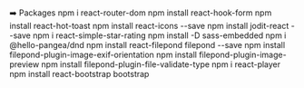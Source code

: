 ➡️ Packages 
npm i react-router-dom
npm install react-hook-form
npm install react-hot-toast
npm install react-icons --save
npm install jodit-react --save
npm i react-simple-star-rating
npm install -D sass-embedded
npm i @hello-pangea/dnd
npm install react-filepond filepond --save
npm install filepond-plugin-image-exif-orientation
npm install filepond-plugin-image-preview
npm install filepond-plugin-file-validate-type
npm i react-player
npm install react-bootstrap bootstrap
